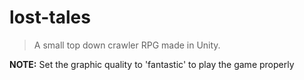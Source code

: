 # lost-tales

> A small top down crawler RPG made in Unity. 

**NOTE:** Set the graphic quality to 'fantastic' to play the game properly
